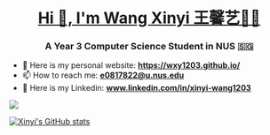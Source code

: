
<h1 align="center"><a href="https://wxy1203.github.io/">Hi 👋, I'm Wang Xinyi 王馨艺🧚‍♀️ </a></h1>
<h3 align="center">A Year 3 Computer Science Student in NUS 🇸🇬</h3>

- 🎀 Here is my personal website: **https://wxy1203.github.io/**
- 📫 How to reach me:  **e0817822@u.nus.edu**
- 🔗 Here is my Linkedin: **www.linkedin.com/in/xinyi-wang1203**


![](https://komarev.com/ghpvc/?username=wxy1203&color=dc143c)

[![Xinyi's GitHub stats](https://github-readme-stats.vercel.app/api?username=wxy1203)](https://github.com/wxy1203/github-readme-stats)
